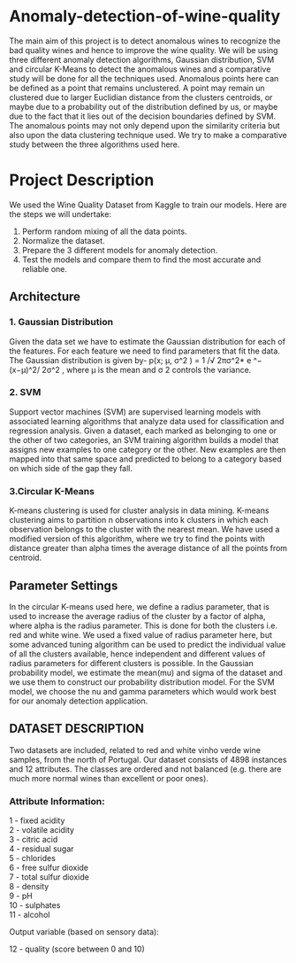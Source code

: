 # Anomaly-detection-of-wine-quality

The main aim of this project is to detect anomalous wines to recognize the bad quality wines and hence to improve the wine quality. 
We will be using three different anomaly detection algorithms, Gaussian distribution, SVM and circular K-Means to detect the anomalous wines and a comparative study will be done for all the techniques used.
Anomalous points here can be defined as a point that remains unclustered. A point may remain un clustered due to larger Euclidian distance from the clusters centroids, or maybe due to a probability out of the distribution defined by us, or maybe due to the fact that it lies out of the decision boundaries defined by SVM.
The anomalous points may not only depend upon the similarity criteria but also upon the data clustering technique used. We try to make a comparative study between the three algorithms used here.

# Project Description

We used the Wine Quality Dataset from Kaggle to train our models. 
Here are the steps we will undertake:
1.	Perform random mixing of all the data points.  
2.	Normalize the dataset.
3.	Prepare the 3 different models for anomaly detection.
4.	Test the models and compare them to find the most accurate and reliable one.


## Architecture


### 1. Gaussian Distribution
Given the data set we have to estimate the Gaussian distribution for each of the features. For each feature we need to find parameters that fit the data. The Gaussian distribution is given by-
 p(x; µ, σ^2 ) = 1 /√ 2πσ^2* e ^− (x−µ)^2/ 2σ^2 ,
 where µ is the mean and σ 2 controls the variance.





### 2. SVM
Support vector machines (SVM) are supervised learning models with associated learning algorithms that analyze data used for classification and regression analysis. Given a dataset, each marked as belonging to one or the other of two categories, an SVM training algorithm builds a model that assigns new examples to one category or the other. New examples are then mapped into that same space and predicted to belong to a category based on which side of the gap they fall.




### 3.Circular K-Means
K-means clustering is used for cluster analysis in data mining. K-means clustering aims to partition n observations into k clusters in which each observation belongs to the cluster with the nearest mean. We have used a modified version of this algorithm, where we try to find the points with distance greater than alpha  times the average distance of all the points from centroid.  



## Parameter Settings

In the circular K-means used here, we define a radius parameter, that is used to increase the average radius of the cluster by a factor of alpha, where alpha is the radius parameter. This is done for both the clusters i.e. red and white wine. We used a fixed value of radius parameter here, but some advanced tuning algorithm can be used to predict the individual value of all the clusters available, hence independent and different values of radius parameters for different clusters is possible.
In the Gaussian probability model, we estimate the mean(mu) and sigma of the dataset and we use them to construct our probability distribution model.
For the SVM model, we choose the nu and gamma parameters which would work best for our anomaly detection application.





## DATASET DESCRIPTION

Two datasets are included, related to red and white vinho verde wine samples, from the north of Portugal.
Our dataset consists of 4898 instances and 12 attributes.
The classes are ordered and not balanced (e.g. there are much more normal wines than excellent or poor ones). 

### Attribute Information:
1 - fixed acidity  
2 - volatile acidity  
3 - citric acid  
4 - residual sugar   
5 - chlorides  
6 - free sulfur dioxide   
7 - total sulfur dioxide  
8 - density  
9 - pH  
10 - sulphates   
11 - alcohol  

Output variable (based on sensory data):

12 - quality (score between 0 and 10)  


